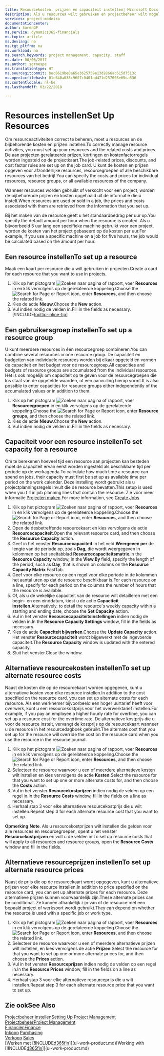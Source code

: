 ```yaml
---
title: Resourcekosten, prijzen en capaciteit instellen| Microsoft Docs
description: Als u resources wilt gebruiken en projectbeheer wilt mogelijk maken, geeft u kosten en prijzen voor afzonderlijke resources of resourcegroepen op en stelt u de resourcecapaciteit in.
services: project-madeira
documentationcenter: 
author: SorenGP
ms.service: dynamics365-financials
ms.topic: article
ms.devlang: na
ms.tgt_pltfrm: na
ms.workload: na
ms.search.keywords: project management, capacity, staff
ms.date: 06/06/2017
ms.author: sgroespe
ms.translationtype: HT
ms.sourcegitcommit: bec0619be0a65e3625759e13d2866ac615d7513c
ms.openlocfilehash: 01c640a033c9607c0401ad471d257003e65ca636
ms.contentlocale: nl-be
ms.lasthandoff: 03/22/2018

---
```

# <a name="set-up-resources"></a><span data-ttu-id="46420-103">Resources instellen</span><span class="sxs-lookup"><span data-stu-id="46420-103">Set Up Resources</span></span>
<span data-ttu-id="46420-104">Om resourceactiviteiten correct te beheren, moet u resources en de bijbehorende kosten en prijzen instellen.</span><span class="sxs-lookup"><span data-stu-id="46420-104">To correctly manage resource activities, you must set up your resources and the related costs and prices.</span></span> <span data-ttu-id="46420-105">De aan projecten gerelateerde prijzen, kortingen en kostenfactorregels worden ingesteld op de projectkaart.</span><span class="sxs-lookup"><span data-stu-id="46420-105">The job-related prices, discounts, and cost factor rules are set up on the job card.</span></span> <span data-ttu-id="46420-106">U kunt de kosten en prijzen opgeven voor afzonderlijke resources, resourcegroepen of alle beschikbare resources van het bedrijf.</span><span class="sxs-lookup"><span data-stu-id="46420-106">You can specify the costs and prices for individual resources, resource groups, or all available resources of the company.</span></span>

<span data-ttu-id="46420-107">Wanneer resources worden gebruikt of verkocht voor een project, worden de bijbehorende prijzen en kosten opgehaald uit de informatie die u instelt.</span><span class="sxs-lookup"><span data-stu-id="46420-107">When resources are used or sold in a job, the prices and costs associated with them are retrieved from the information that you set up.</span></span>

<span data-ttu-id="46420-108">Bij het maken van de resource geeft u het standaardbedrag per uur op.</span><span class="sxs-lookup"><span data-stu-id="46420-108">You specify the default amount per hour when the resource is created.</span></span> <span data-ttu-id="46420-109">Als u bijvoorbeeld 5 uur lang een specifieke machine gebruikt voor een project, worden de kosten van het project gebaseerd op de kosten per uur.</span><span class="sxs-lookup"><span data-stu-id="46420-109">For example, if you use a specific machine on a job for five hours, the job would be calculated based on the amount per hour.</span></span>

## <a name="to-set-up-a-resource"></a><span data-ttu-id="46420-110">Een resource instellen</span><span class="sxs-lookup"><span data-stu-id="46420-110">To set up a resource</span></span>
<span data-ttu-id="46420-111">Maak een kaart per resource die u wilt gebruiken in projecten.</span><span class="sxs-lookup"><span data-stu-id="46420-111">Create a card for each resource that you want to use in projects.</span></span>

1. <span data-ttu-id="46420-112">Klik op het pictogram ![Zoeken naar pagina of rapport](media/ui-search/search_small.png "pictogram Zoeken naar pagina of rapport"), voer **Resources** in en klik vervolgens op de gerelateerde koppeling.</span><span class="sxs-lookup"><span data-stu-id="46420-112">Choose the ![Search for Page or Report](media/ui-search/search_small.png "Search for Page or Report icon") icon, enter **Resources**, and then choose the related link.</span></span>
2. <span data-ttu-id="46420-113">Kies de actie **Nieuw**.</span><span class="sxs-lookup"><span data-stu-id="46420-113">Choose the **New** action.</span></span>
3. <span data-ttu-id="46420-114">Vul indien nodig de velden in.</span><span class="sxs-lookup"><span data-stu-id="46420-114">Fill in the fields as necessary.</span></span> [!INCLUDE[tooltip-inline-tip](includes/tooltip-inline-tip_md.md)]  

## <a name="to-set-up-a-resource-group"></a><span data-ttu-id="46420-115">Een gebruikersgroep instellen</span><span class="sxs-lookup"><span data-stu-id="46420-115">To set up a resource group</span></span>
<span data-ttu-id="46420-116">U kunt meerdere resources in één resourcegroep combineren.</span><span class="sxs-lookup"><span data-stu-id="46420-116">You can combine several resources in one resource group.</span></span> <span data-ttu-id="46420-117">De capaciteit en budgetten van individuele resources worden bij elkaar opgeteld en vormen de capaciteit en het budget voor de resourcegroep.</span><span class="sxs-lookup"><span data-stu-id="46420-117">All capacities and budgets of resource groups are accumulated from the individual resources.</span></span> <span data-ttu-id="46420-118">Het is ook mogelijk om capaciteit op te geven voor de resourcegroepen die los staat van de opgetelde waarden, of een aanvulling hierop vormt.</span><span class="sxs-lookup"><span data-stu-id="46420-118">It is also possible to enter capacities for resource groups either independently of the accumulated values or in addition to them.</span></span>

1. <span data-ttu-id="46420-119">Klik op het pictogram ![Zoeken naar pagina of rapport](media/ui-search/search_small.png "pictogram Zoeken naar pagina of rapport"), voer **Resourcegroepen** in en klik vervolgens op de gerelateerde koppeling.</span><span class="sxs-lookup"><span data-stu-id="46420-119">Choose the ![Search for Page or Report](media/ui-search/search_small.png "Search for Page or Report icon") icon, enter **Resource groups**, and then choose the related link.</span></span>
2. <span data-ttu-id="46420-120">Kies de actie **Nieuw**.</span><span class="sxs-lookup"><span data-stu-id="46420-120">Choose the **New** action.</span></span>
3. <span data-ttu-id="46420-121">Vul indien nodig de velden in.</span><span class="sxs-lookup"><span data-stu-id="46420-121">Fill in the fields as necessary.</span></span>

## <a name="to-set-capacity-for-a-resource"></a><span data-ttu-id="46420-122">Capaciteit voor een resource instellen</span><span class="sxs-lookup"><span data-stu-id="46420-122">To set capacity for a resource</span></span>
<span data-ttu-id="46420-123">Om te berekenen hoeveel tijd een resource aan projecten kan besteden moet de capaciteit ervan eerst worden ingesteld als beschikbare tijd per periode op de werkagenda.</span><span class="sxs-lookup"><span data-stu-id="46420-123">To calculate how much time a resource can spend on jobs, their capacity must first be set up as available time per period on the work calendar.</span></span> <span data-ttu-id="46420-124">Deze instelling wordt gebruikt als u projectplanningsregels invult die de resource bevatten.</span><span class="sxs-lookup"><span data-stu-id="46420-124">This setup is used when you fill in job planning lines that contain the resource.</span></span> <span data-ttu-id="46420-125">Zie voor meer informatie [Projecten maken](projects-how-create-jobs.md).</span><span class="sxs-lookup"><span data-stu-id="46420-125">For more information, see [Create Jobs](projects-how-create-jobs.md).</span></span>

1. <span data-ttu-id="46420-126">Klik op het pictogram ![Zoeken naar pagina of rapport](media/ui-search/search_small.png "pictogram Zoeken naar pagina of rapport"), voer **Resources** in en klik vervolgens op de gerelateerde koppeling.</span><span class="sxs-lookup"><span data-stu-id="46420-126">Choose the ![Search for Page or Report](media/ui-search/search_small.png "Search for Page or Report icon") icon, enter **Resources**, and then choose the related link.</span></span>
2. <span data-ttu-id="46420-127">Open de desbetreffende resourcekaart en kies vervolgens de actie **Resourcecapaciteit**.</span><span class="sxs-lookup"><span data-stu-id="46420-127">Open the relevant resource card, and then choose the **Resource Capacity** action.</span></span>
3. <span data-ttu-id="46420-128">Geef in het venster **Resourcecapaciteit** in het veld **Weergeven per** de lengte van de periode op, zoals **Dag**, die wordt weergegeven in kolommen op het sneltabblad **Resourcecapaciteitsmatrix**.</span><span class="sxs-lookup"><span data-stu-id="46420-128">In the **Resource Capacity** window, in the **View By** field, specify the length of the period, such as **Day**, that is shown on columns on the **Resource Capacity Matrix** FastTab.</span></span>
4. <span data-ttu-id="46420-129">Geef voor elke resource op een regel voor elke periode in de kolommen het aantal uren op dat de resource beschikbaar is.</span><span class="sxs-lookup"><span data-stu-id="46420-129">For each resource on a line, specify for each period on the columns the number of hours that the resource is available.</span></span>
5. <span data-ttu-id="46420-130">Of, als u de wekelijke capaciteit van de resource wilt detailleren met een begin- en een einddatum, kiest u de actie **Capaciteit instellen**.</span><span class="sxs-lookup"><span data-stu-id="46420-130">Alternatively, to detail the resource's weekly capacity within a starting and ending date, choose the **Set Capacity** action.</span></span>
6. <span data-ttu-id="46420-131">Vul in het venster **Resourcecapaciteitsinstellingen** indien nodig de velden in.</span><span class="sxs-lookup"><span data-stu-id="46420-131">In the **Resource Capacity Settings** window, fill in the fields as necessary.</span></span>
7. <span data-ttu-id="46420-132">Kies de actie **Capaciteit bijwerken**.</span><span class="sxs-lookup"><span data-stu-id="46420-132">Choose the **Update Capacity** action.</span></span> <span data-ttu-id="46420-133">Het venster **Resourcecapaciteit** wordt bijgewerkt met de ingevoerde capaciteit.</span><span class="sxs-lookup"><span data-stu-id="46420-133">The **Resource Capacity** window is updated with the entered capacity.</span></span>
8. <span data-ttu-id="46420-134">Sluit het venster.</span><span class="sxs-lookup"><span data-stu-id="46420-134">Close the window.</span></span>

## <a name="to-set-up-alternate-resource-costs"></a><span data-ttu-id="46420-135">Alternatieve resourcekosten instellen</span><span class="sxs-lookup"><span data-stu-id="46420-135">To set up alternate resource costs</span></span>
<span data-ttu-id="46420-136">Naast de kosten die op de resourcekaart worden opgegeven, kunt u alternatieve kosten voor elke resource instellen.</span><span class="sxs-lookup"><span data-stu-id="46420-136">In addition to the cost specified on the resource card, you can set up alternate costs for each resource.</span></span> <span data-ttu-id="46420-137">Als een werknemer bijvoorbeeld een hoger uurtarief heeft voor overwerk, kunt u een resourcekostprijs voor het overwerktarief instellen.</span><span class="sxs-lookup"><span data-stu-id="46420-137">For example, if you pay an employee a higher hourly rate for overtime, you can set up a resource cost for the overtime rate.</span></span> <span data-ttu-id="46420-138">De alternatieve kostprijs die u voor de resource instelt, vervangt de kostprijs op de resourcekaart wanneer u de resource in het resourcedagboek gebruikt.</span><span class="sxs-lookup"><span data-stu-id="46420-138">The alternate cost that you set up for the resource will override the cost on the resource card when you use the resource in the resource journal.</span></span>

1. <span data-ttu-id="46420-139">Klik op het pictogram ![Zoeken naar pagina of rapport](media/ui-search/search_small.png "pictogram Zoeken naar pagina of rapport"), voer **Resources** in en klik vervolgens op de gerelateerde koppeling.</span><span class="sxs-lookup"><span data-stu-id="46420-139">Choose the ![Search for Page or Report](media/ui-search/search_small.png "Search for Page or Report icon") icon, enter **Resources**, and then choose the related link.</span></span>  
2. <span data-ttu-id="46420-140">Selecteer de resource waarvoor u een of meerdere alternatieve kosten wilt instellen en kies vervolgens de actie **Kosten**.</span><span class="sxs-lookup"><span data-stu-id="46420-140">Select the resource for that you want to set up one or more alternate costs for, and then choose the **Costs** action.</span></span>  
3. <span data-ttu-id="46420-141">Vul in het venster **Resourcekostprijzen** indien nodig de velden op een regel in.</span><span class="sxs-lookup"><span data-stu-id="46420-141">In the **Resource Costs** window, fill in the fields on a line as necessary.</span></span>  
4. <span data-ttu-id="46420-142">Herhaal stap 3 voor elke alternatieve resourcekostprijs die u wilt instellen.</span><span class="sxs-lookup"><span data-stu-id="46420-142">Repeat step 3 for each alternate resource cost that you want to set up.</span></span>

<span data-ttu-id="46420-143">**Opmerking**.</span><span class="sxs-lookup"><span data-stu-id="46420-143">**Note**.</span></span> <span data-ttu-id="46420-144">Als u resourcekostprijzen wilt instellen die gelden voor alle resources en resourcegroepen, opent u het venster **Resourcekostprijzen** en vult u de velden in.</span><span class="sxs-lookup"><span data-stu-id="46420-144">To set up resource costs that will apply to all resources and resource groups, open the **Resource Costs** window and fill in the fields.</span></span>

## <a name="to-set-up-alternate-resource-prices"></a><span data-ttu-id="46420-145">Alternatieve resourceprijzen instellen</span><span class="sxs-lookup"><span data-stu-id="46420-145">To set up alternate resource prices</span></span>
<span data-ttu-id="46420-146">Naast de prijs die op de resourcekaart wordt opgegeven, kunt u alternatieve prijzen voor elke resource instellen.</span><span class="sxs-lookup"><span data-stu-id="46420-146">In addition to price specified on the resource card, you can set up alternate prices for each resource.</span></span> <span data-ttu-id="46420-147">Deze alternatieve prijzen kunnen voorwaardelijk zijn.</span><span class="sxs-lookup"><span data-stu-id="46420-147">These alternate prices can be conditional.</span></span> <span data-ttu-id="46420-148">Ze kunnen afhankelijk zijn van of de resource met een bepaald project of werksoort wordt gebruikt.</span><span class="sxs-lookup"><span data-stu-id="46420-148">They can depend on whether the resource is used with a specific job or work type.</span></span>

1. <span data-ttu-id="46420-149">Klik op het pictogram ![Zoeken naar pagina of rapport](media/ui-search/search_small.png "pictogram Zoeken naar pagina of rapport"), voer **Resources** in en klik vervolgens op de gerelateerde koppeling.</span><span class="sxs-lookup"><span data-stu-id="46420-149">Choose the ![Search for Page or Report](media/ui-search/search_small.png "Search for Page or Report icon") icon, enter **Resources**, and then choose the related link.</span></span>
2. <span data-ttu-id="46420-150">Selecteer de resource waarvoor u een of meerdere alternatieve prijzen wilt instellen, en kies vervolgens de actie **Prijzen**.</span><span class="sxs-lookup"><span data-stu-id="46420-150">Select the resource for that you want to set up one or more alternate prices for, and then choose the **Prices** action.</span></span>
3. <span data-ttu-id="46420-151">Vul in het venster **Resourceprijzen** indien nodig de velden op een regel in.</span><span class="sxs-lookup"><span data-stu-id="46420-151">In the **Resource Prices** window, fill in the fields on a line as necessary.</span></span>
4. <span data-ttu-id="46420-152">Herhaal stap 3 voor elke alternatieve resourceprijs die u wilt instellen.</span><span class="sxs-lookup"><span data-stu-id="46420-152">Repeat step 3 for each alternate resource price that you want to set up.</span></span>

## <a name="see-also"></a><span data-ttu-id="46420-153">Zie ook</span><span class="sxs-lookup"><span data-stu-id="46420-153">See Also</span></span>
[<span data-ttu-id="46420-154">Projectbeheer instellen</span><span class="sxs-lookup"><span data-stu-id="46420-154">Setting Up Project Management</span></span>](projects-setup-projects.md)  
[<span data-ttu-id="46420-155">Projectbeheer</span><span class="sxs-lookup"><span data-stu-id="46420-155">Project Management</span></span>](projects-manage-projects.md)  
[<span data-ttu-id="46420-156">Financiën</span><span class="sxs-lookup"><span data-stu-id="46420-156">Finance</span></span>](finance.md)  
<span data-ttu-id="46420-157">[Inkoop](purchasing-manage-purchasing.md)       </span><span class="sxs-lookup"><span data-stu-id="46420-157">[Purchasing](purchasing-manage-purchasing.md)       </span></span>  
<span data-ttu-id="46420-158">[Verkoop](sales-manage-sales.md)    </span><span class="sxs-lookup"><span data-stu-id="46420-158">[Sales](sales-manage-sales.md)    </span></span>  
<span data-ttu-id="46420-159">[Werken met [!INCLUDE[d365fin](includes/d365fin_md.md)]](ui-work-product.md)</span><span class="sxs-lookup"><span data-stu-id="46420-159">[Working with [!INCLUDE[d365fin](includes/d365fin_md.md)]](ui-work-product.md)</span></span>  

